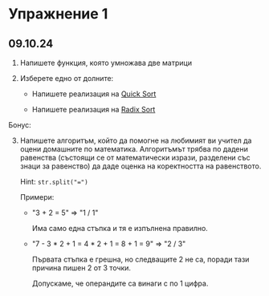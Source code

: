 # Упражнение 1

## 09.10.24


1. Напишете функция, която умножава две матрици

2. Изберете едно от долните:
    * Напишете реализация на [Quick Sort](https://en.wikipedia.org/wiki/Quicksort)

    * Напишете реализация на [Radix Sort](https://en.wikipedia.org/wiki/Radix_sort)

Бонус:

3. Напишете алгоритъм, който да помогне на любимият ви учител да оцени домашните по математика. Алгоритъмът трябва по дадени равенства (състоящи се от математически изрази, разделени със знаци за равенство) да даде оценка на коректността на равенството.

    Hint: `str.split("=")`

    Примери:

    * "3 + 2 = 5" => "1 / 1"

      Има само една стъпка и тя е изпълнена правилно.
    * "7 - 3 * 2 + 1 = 4 * 2 + 1 = 8 + 1 = 9" => "2 / 3"

      Първата стъпка е грешна, но следващите 2 не са, поради тази причина пишен 2 от 3 точки.
      
      Допускаме, че операндите са винаги с по 1 цифра.